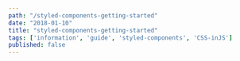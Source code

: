 ```yaml
---
path: "/styled-components-getting-started"
date: "2018-01-10"
title: "styled-components-getting-started"
tags: ['information', 'guide', 'styled-components', 'CSS-inJS']
published: false
---
```

